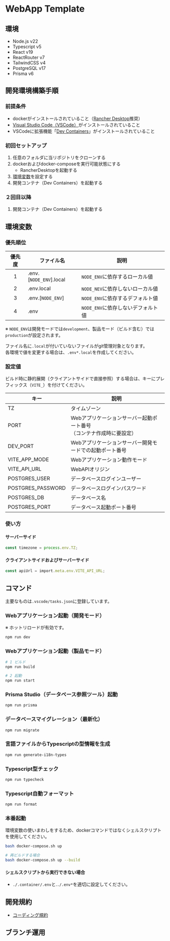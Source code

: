# WebApp Template

## 環境

- Node.js v22
- Typescript v5
- React v19
- ReactRouter v7
- TailwindCSS v4
- PostgreSQL v17
- Prisma v6

## 開発環境構築手順

### 前提条件

- dockerがインストールされていること（[Rancher Desktop](https://rancherdesktop.io/)推奨）
- [Visual Studio Code（VSCode）](https://code.visualstudio.com/download)がインストールされていること
- VSCodeに拡張機能「[Dev Containers](https://marketplace.visualstudio.com/items?itemName=ms-vscode-remote.remote-containers)」がインストールされていること

### 初回セットアップ

1. 任意のフォルダに当リポジトリをクローンする
2. dockerおよびdocker-composeを実行可能状態にする
   - RancherDesktopを起動する
3. [環境変数](#環境変数)を設定する
4. 開発コンテナ（Dev Containers）を起動する

### ２回目以降

1. 開発コンテナ（Dev Containers）を起動する

## 環境変数

### 優先順位

| 優先度 | ファイル名              | 説明                               |
| :----: | ----------------------- | ---------------------------------- |
|   1    | .env.[`NODE_ENV`].local | `NODE_ENV`に依存するローカル値     |
|   2    | .env.local              | `NODE_NEV`に依存しないローカル値   |
|   3    | .env.[`NODE_ENV`]       | `NODE_ENV`に依存するデフォルト値   |
|   4    | .env                    | `NODE_ENV`に依存しないデフォルト値 |

※ `NODE_ENV`は開発モードでは`development`、製品モード（ビルド含む）では`production`が設定されます。  

ファイル名に`.local`が付いていないファイルがgit管理対象となります。  
各環境で値を変更する場合は、`.env*.local`を作成してください。  

### 設定値

ビルド時に静的展開（クライアントサイドで直接参照）する場合は、キーにプレフィックス（`VITE_`）を付けてください。  

| キー              | 説明                                                                    |
| ----------------- | ----------------------------------------------------------------------- |
| TZ                | タイムゾーン                                                            |
| PORT              | Webアプリケーションサーバー起動ポート番号<br>（コンテナ作成時に要設定） |
| DEV_PORT          | Webアプリケーションサーバー開発モードでの起動ポート番号                 |
| VITE_APP_MODE     | Webアプリケーション動作モード                                           |
| VITE_API_URL      | WebAPIオリジン                                                          |
| POSTGRES_USER     | データベースログインユーザー                                            |
| POSTGRES_PASSWORD | データベースログインパスワード                                          |
| POSTGRES_DB       | データベース名                                                          |
| POSTGRES_PORT     | データベース起動ポート番号                                              |

### 使い方

#### サーバーサイド

```ts
const timezone = process.env.TZ;
```

#### クライアントサイドおよびサーバーサイド

```ts
const apiUrl = import.meta.env.VITE_API_URL;
```

## コマンド

主要なものは`.vscode/tasks.json`に登録しています。

### Webアプリケーション起動（開発モード）

※ ホットリロードが有効です。

```bash
npm run dev
```

### Webアプリケーション起動（製品モード）

```bash
# 1 ビルド
npm run build

# 2 起動
npm run start
```

### Prisma Studio（データベース参照ツール）起動

```bash
npm run prisma
```

### データベースマイグレーション（最新化）

```bash
npm run migrate
```

### 言語ファイルからTypescriptの型情報を生成

```bash
npm run generate-i18n-types
```

### Typescript型チェック

```bash
npm run typecheck
```

### Typescript自動フォーマット

```bash
npm run format
```
### 本番起動

環境変数の使いまわしをするため、dockerコマンドではなくシェルスクリプトを使用してください。

```bash
bash docker-compose.sh up

# 再ビルドする場合
bash docker-compose.sh up --build
```

#### シェルスクリプトから実行できない場合

- `./.container/.env`と.`./.env*`を適切に設定してください。

## 開発規約

- [コーディング規約](./docs/codingStandards.md)

## ブランチ運用
